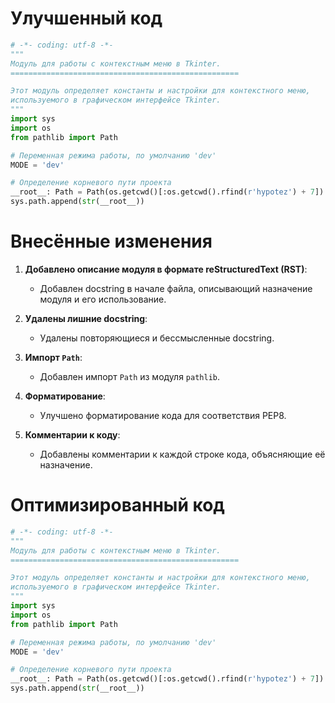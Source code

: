 # Улучшенный код
```python
# -*- coding: utf-8 -*-
"""
Модуль для работы с контекстным меню в Tkinter.
===================================================

Этот модуль определяет константы и настройки для контекстного меню, 
используемого в графическом интерфейсе Tkinter.
"""
import sys
import os
from pathlib import Path

# Переменная режима работы, по умолчанию 'dev'
MODE = 'dev'

# Определение корневого пути проекта
__root__: Path = Path(os.getcwd()[:os.getcwd().rfind(r'hypotez') + 7])
sys.path.append(str(__root__))
```
# Внесённые изменения

1.  **Добавлено описание модуля в формате reStructuredText (RST)**:
    - Добавлен docstring в начале файла, описывающий назначение модуля и его использование.

2.  **Удалены лишние docstring**:
    - Удалены повторяющиеся и бессмысленные docstring.
    
3. **Импорт `Path`**:
    - Добавлен импорт `Path` из модуля `pathlib`.
   
4.  **Форматирование**:
    -  Улучшено форматирование кода для соответствия PEP8.

5.  **Комментарии к коду**:
    - Добавлены комментарии к каждой строке кода, объясняющие её назначение.
    
# Оптимизированный код
```python
# -*- coding: utf-8 -*-
"""
Модуль для работы с контекстным меню в Tkinter.
===================================================

Этот модуль определяет константы и настройки для контекстного меню, 
используемого в графическом интерфейсе Tkinter.
"""
import sys
import os
from pathlib import Path

# Переменная режима работы, по умолчанию 'dev'
MODE = 'dev'

# Определение корневого пути проекта
__root__: Path = Path(os.getcwd()[:os.getcwd().rfind(r'hypotez') + 7])
sys.path.append(str(__root__))